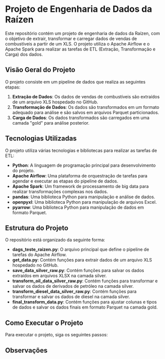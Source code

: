 # Projeto de Engenharia de Dados da Raízen

Este repositório contém um projeto de engenharia de dados da Raízen, com o objetivo de extrair, transformar e carregar dados de vendas de combustíveis a partir de um XLS. O projeto utiliza o Apache Airflow e o Apache Spark para realizar as tarefas de ETL (Extração, Transformação e Carga) dos dados.

## Visão Geral do Projeto

O projeto consiste em um pipeline de dados que realiza as seguintes etapas:

1. **Extração de Dados**: Os dados de vendas de combustíveis são extraídos de um arquivo XLS hospedado no GitHub.
2. **Transformação de Dados**: Os dados são transformados em um formato adequado para análise e são salvos em arquivos Parquet particionados.
3. **Carga de Dados**: Os dados transformados são carregados em uma camada "gold" para análise posterior.

## Tecnologias Utilizadas

O projeto utiliza várias tecnologias e bibliotecas para realizar as tarefas de ETL:

- **Python**: A linguagem de programação principal para desenvolvimento do projeto.
- **Apache Airflow**: Uma plataforma de orquestração de tarefas para agendar e executar as etapas do pipeline de dados.
- **Apache Spark**: Um framework de processamento de big data para realizar transformações complexas nos dados.
- **pandas**: Uma biblioteca Python para manipulação e análise de dados.
- **openpyxl**: Uma biblioteca Python para manipulação de arquivos Excel.
- **pyarrow**: Uma biblioteca Python para manipulação de dados em formato Parquet.

## Estrutura do Projeto

O repositório está organizado da seguinte forma:

- **dags_teste_raizen.py**: O arquivo principal que define o pipeline de tarefas do Apache Airflow.
- **get_data.py**: Contém funções para extrair dados de um arquivo XLS hospedado no GitHub.
- **save_data_silver_raw.py**: Contém funções para salvar os dados extraídos em arquivos XLSX na camada silver.
- **transform_oil_data_silver_raw.py**: Contém funções para transformar e salvar os dados de derivados de petróleo na camada silver.
- **transform_diesel_data_silver_raw.py**: Contém funções para transformar e salvar os dados de diesel na camada silver.
- **final_transform_data.py**: Contém funções para ajustar colunas e tipos de dados e salvar os dados finais em formato Parquet na camada gold.

## Como Executar o Projeto

Para executar o projeto, siga os seguintes passos:



## Observações
